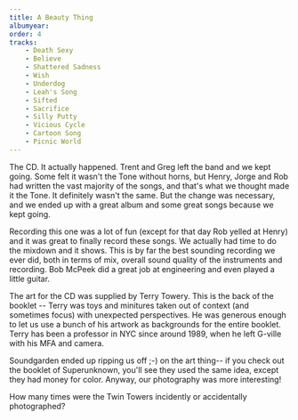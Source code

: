 ```yaml
---
title: A Beauty Thing
albumyear: 
order: 4
tracks:
    - Death Sexy
    - Believe
    - Shattered Sadness
    - Wish
    - Underdog
    - Leah's Song
    - Sifted
    - Sacrifice
    - Silly Putty
    - Vicious Cycle
    - Cartoon Song
    - Picnic World
---
```

The CD. It actually happened. Trent and Greg left the band and we kept going. Some felt it wasn't the Tone without horns, but Henry, Jorge and Rob had written the vast majority of the songs, and that's what we thought made it the Tone. It definitely wasn't the same. But the change was necessary, and we ended up with a great album and some great songs because we kept going.

Recording this one was a lot of fun (except for that day Rob yelled at Henry) and it was great to finally record these songs. We actually had time to do the mixdown and it shows. This is by far the best sounding recording we ever did, both in terms of mix, overall sound quality of the instruments and recording. Bob McPeek did a great job at engineering and even played a little guitar.

The art for the CD was supplied by Terry Towery. This is the back of the booklet -- Terry was toys and minitures taken out of context (and sometimes focus) with unexpected perspectives. He was generous enough to let us use a bunch of his artwork as backgrounds for the entire booklet. Terry has been a professor in NYC since around 1989, when he left G-ville with his MFA and camera.

Soundgarden ended up ripping us off ;-) on the art thing-- if you check out the booklet of Superunknown, you'll see they used the same idea, except they had money for color. Anyway, our photography was more interesting!

How many times were the Twin Towers incidently or accidentally photographed?